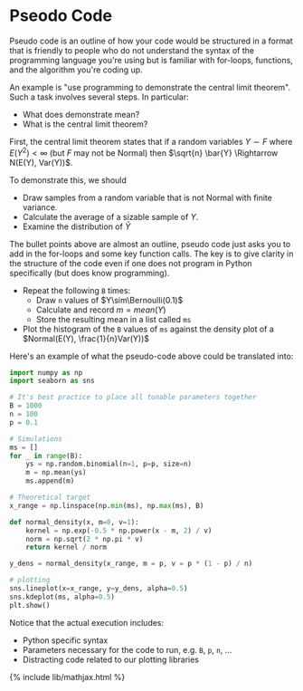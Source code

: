 # Pseodo Code

Pseudo code is an outline of how your code would be structured in a format
that is friendly to people who do not understand the syntax of the programming language you're using but is familiar with for-loops, functions, and the algorithm you're coding up.

An example is "use programming to demonstrate the central limit theorem". Such a task involves several steps. In particular:
- What does demonstrate mean?
- What is the central limit theorem?

First, the central limit theorem states that if a random variables $Y\sim F$ where $E(Y^2) < \infty$ (but $F$ may not be Normal) then $\sqrt{n} \bar{Y} \Rightarrow N(E(Y), Var(Y))$. 

To demonstrate this, we should
- Draw samples from a random variable that is not Normal with finite variance.
- Calculate the average of a sizable sample of $Y$.
- Examine the distribution of $\bar{Y}$

The bullet points above are almost an outline, pseudo code just asks
you to add in the for-loops and some key function calls. The key is to
give clarity in the structure of the code even if one does not program
in Python specifically (but does know programming).

- Repeat the following `B` times:
  - Draw `n` values of $Y\sim\Bernoulli(0.1)$
  - Calculate and record $m = mean(Y)$
  - Store the resulting mean in a list called `ms`
- Plot the histogram of the `B` values of `ms` against the density plot of a $Normal(E(Y), \frac{1}{n}Var(Y))$

Here's an example of what the pseudo-code above could be translated into:

```python
import numpy as np
import seaborn as sns

# It's best practice to place all tunable parameters together
B = 1000
n = 100
p = 0.1

# Simulations
ms = []
for _ in range(B):
    ys = np.random.binomial(n=1, p=p, size=n)
    m = np.mean(ys)
    ms.append(m)

# Theoretical target
x_range = np.linspace(np.min(ms), np.max(ms), B)

def normal_density(x, m=0, v=1):
    kernel = np.exp(-0.5 * np.power(x - m, 2) / v)
    norm = np.sqrt(2 * np.pi * v)
    return kernel / norm

y_dens = normal_density(x_range, m = p, v = p * (1 - p) / n)

# plotting
sns.lineplot(x=x_range, y=y_dens, alpha=0.5)
sns.kdeplot(ms, alpha=0.5)
plt.show()
```

Notice that the actual execution includes:
- Python specific syntax
- Parameters necessary for the code to run, e.g. `B`, `p`, `n`, ...
- Distracting code related to our plotting libraries



{% include lib/mathjax.html %}